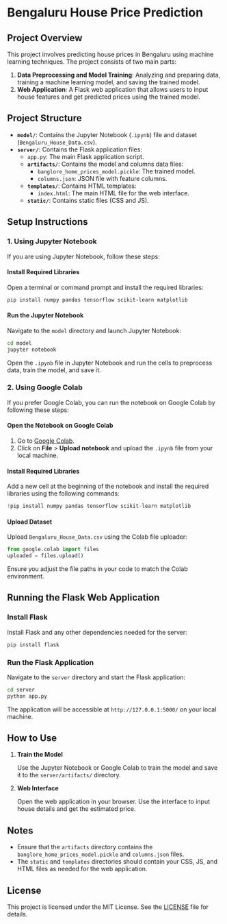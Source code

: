 # Bengaluru House Price Prediction

## Project Overview

This project involves predicting house prices in Bengaluru using machine learning techniques. The project consists of two main parts:

1. **Data Preprocessing and Model Training**: Analyzing and preparing data, training a machine learning model, and saving the trained model.
2. **Web Application**: A Flask web application that allows users to input house features and get predicted prices using the trained model.

## Project Structure

- **`model/`**: Contains the Jupyter Notebook (`.ipynb`) file and dataset (`Bengaluru_House_Data.csv`).
- **`server/`**: Contains the Flask application files:
  - `app.py`: The main Flask application script.
  - **`artifacts/`**: Contains the model and columns data files:
    - `banglore_home_prices_model.pickle`: The trained model.
    - `columns.json`: JSON file with feature columns.
  - **`templates/`**: Contains HTML templates:
    - `index.html`: The main HTML file for the web interface.
  - **`static/`**: Contains static files (CSS and JS).

## Setup Instructions

### 1. Using Jupyter Notebook

If you are using Jupyter Notebook, follow these steps:

#### Install Required Libraries

Open a terminal or command prompt and install the required libraries:

```bash
pip install numpy pandas tensorflow scikit-learn matplotlib
```

#### Run the Jupyter Notebook

Navigate to the `model` directory and launch Jupyter Notebook:

```bash
cd model
jupyter notebook
```

Open the `.ipynb` file in Jupyter Notebook and run the cells to preprocess data, train the model, and save it.

### 2. Using Google Colab

If you prefer Google Colab, you can run the notebook on Google Colab by following these steps:

#### Open the Notebook on Google Colab

1. Go to [Google Colab](https://colab.research.google.com/).
2. Click on **File** > **Upload notebook** and upload the `.ipynb` file from your local machine.

#### Install Required Libraries

Add a new cell at the beginning of the notebook and install the required libraries using the following commands:

```python
!pip install numpy pandas tensorflow scikit-learn matplotlib
```

#### Upload Dataset

Upload `Bengaluru_House_Data.csv` using the Colab file uploader:

```python
from google.colab import files
uploaded = files.upload()
```

Ensure you adjust the file paths in your code to match the Colab environment.

## Running the Flask Web Application

### Install Flask

Install Flask and any other dependencies needed for the server:

```bash
pip install flask
```

### Run the Flask Application

Navigate to the `server` directory and start the Flask application:

```bash
cd server
python app.py
```

The application will be accessible at `http://127.0.0.1:5000/` on your local machine.

## How to Use

1. **Train the Model**

   Use the Jupyter Notebook or Google Colab to train the model and save it to the `server/artifacts/` directory.

2. **Web Interface**

   Open the web application in your browser. Use the interface to input house details and get the estimated price.

## Notes

- Ensure that the `artifacts` directory contains the `banglore_home_prices_model.pickle` and `columns.json` files.
- The `static` and `templates` directories should contain your CSS, JS, and HTML files as needed for the web application.

## License

This project is licensed under the MIT License. See the [LICENSE](LICENSE) file for details.
